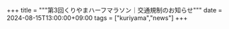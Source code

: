 +++
title = """第3回くりやまハーフマラソン｜交通規制のお知らせ"""
date = 2024-08-15T13:00:00+09:00
tags = ["kuriyama","news"]
+++

